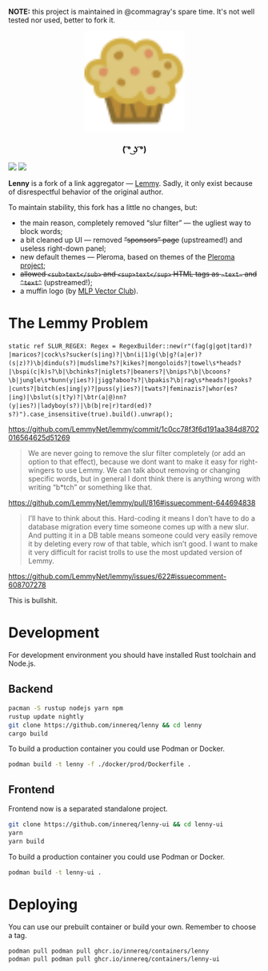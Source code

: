 **NOTE:** this project is maintained in @commagray's spare time. It's not well tested nor used, better to fork it.

<p align="center">
  <img width=200px height=200px src="https://raw.githubusercontent.com/innereq/lenny-ui/downstream/src/assets/icons/favicon.svg">
  <h3 align="center">( ͡° ͜ʖ ͡°)</h3>
</p>

[![](https://github.com/innereq/lenny/workflows/Continuous%20Integration/badge.svg)](https://github.com/innereq/lenny/actions?query=workflow%3A"Continuous+Integration") [![](https://github.com/innereq/lenny/workflows/Build%20Lenny%20on%20Push%20and%20Daily/badge.svg)](https://github.com/innereq/lenny/actions?query=workflow%3A"Build+Lenny+on+Push+and+Daily")

**Lenny** is a fork of a link aggregator — [Lemmy](https://github.com/LemmyNet/lemmy). Sadly, it only exist because of disrespectful behavior of the original author.

To maintain stability, this fork has a little no changes, but:
- the main reason, completely removed “slur filter” — the ugliest way to block words;
- a bit cleaned up UI — removed ~~“sponsors” page~~ (upstreamed!) and useless right-down panel;
- new default themes — Pleroma, based on themes of the [Pleroma project](https://pleroma.social);
- ~~allowed `<sub>text</sub>` and `<sup>text</sup>` HTML tags as `~text~` and `^text^`~~ (upstreamed!);
- a muffin logo (by [MLP Vector Club](https://mlpvector.club)).

# The Lemmy Problem

`static ref SLUR_REGEX: Regex = RegexBuilder::new(r"(fag(g|got|tard)?|maricos?|cock\s?sucker(s|ing)?|\bn(i|1)g(\b|g?(a|er)?(s|z)?)\b|dindu(s?)|mudslime?s?|kikes?|mongoloids?|towel\s*heads?|\bspi(c|k)s?\b|\bchinks?|niglets?|beaners?|\bnips?\b|\bcoons?\b|jungle\s*bunn(y|ies?)|jigg?aboo?s?|\bpakis?\b|rag\s*heads?|gooks?|cunts?|bitch(es|ing|y)?|puss(y|ies?)|twats?|feminazis?|whor(es?|ing)|\bslut(s|t?y)?|\btr(a|@)nn?(y|ies?)|ladyboy(s?)|\b(b|re|r)tard(ed)?s?)").case_insensitive(true).build().unwrap();`

https://github.com/LemmyNet/lemmy/commit/1c0cc78f3f6d191aa384d8702016564625d51269

> We are never going to remove the slur filter completely (or add an option to that effect), because we dont want to make it easy for right-wingers to use Lemmy. We can talk about removing or changing specific words, but in general I dont think there is anything wrong with writing “b*tch” or something like that.

https://github.com/LemmyNet/lemmy/pull/816#issuecomment-644694838

> I’ll have to think about this. Hard-coding it means I don’t have to do a database migration every time someone comes up with a new slur. And putting it in a DB table means someone could very easily remove it by deleting every row of that table, which isn’t good. I want to make it very difficult for racist trolls to use the most updated version of Lemmy.

https://github.com/LemmyNet/lemmy/issues/622#issuecomment-608707278

This is bullshit.

# Development

For development environment you should have installed Rust toolchain and Node.js.

## Backend

```bash
pacman -S rustup nodejs yarn npm
rustup update nightly
git clone https://github.com/innereq/lenny && cd lenny
cargo build
```

To build a production container you could use Podman or Docker.

```bash
podman build -t lenny -f ./docker/prod/Dockerfile .
```

## Frontend

Frontend now is a separated standalone project.

```bash
git clone https://github.com/innereq/lenny-ui && cd lenny-ui
yarn
yarn build
```

To build a production container you could use Podman or Docker.

```bash
podman build -t lenny-ui .
```

# Deploying

You can use our prebuilt container or build your own. Remember to choose a tag.

```
podman pull podman pull ghcr.io/innereq/containers/lenny
podman pull podman pull ghcr.io/innereq/containers/lenny-ui
```
